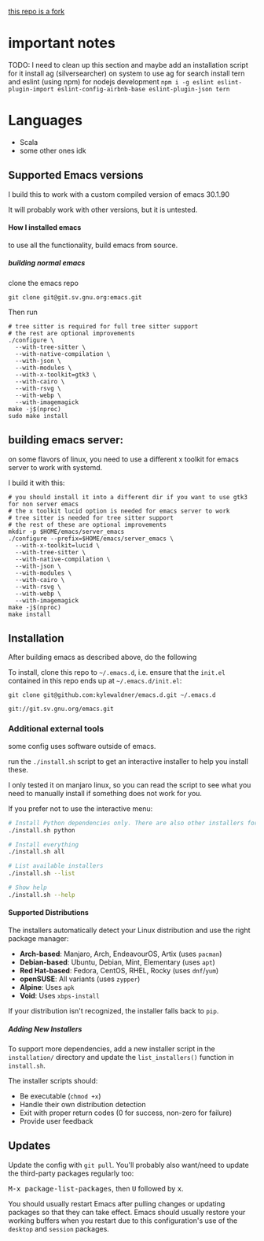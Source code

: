 [this repo is a fork](https://github.com/purcell/emacs.d)


# important notes

TODO: I need to clean up this section and maybe add an installation script for it
install ag (silversearcher) on system to use ag for search
install tern and eslint (using npm) for nodejs development
`npm i -g eslint eslint-plugin-import eslint-config-airbnb-base eslint-plugin-json tern`


# Languages

* Scala
* some other ones idk

## Supported Emacs versions

I build this to work with a custom compiled version of emacs 30.1.90

It will probably work with other versions, but it is untested.

#### How I installed emacs

to use all the functionality, build emacs from source.

##### building normal emacs

clone the emacs repo

```
git clone git@git.sv.gnu.org:emacs.git
```

Then run

```
# tree sitter is required for full tree sitter support
# the rest are optional improvements
./configure \
  --with-tree-sitter \
  --with-native-compilation \
  --with-json \
  --with-modules \
  --with-x-toolkit=gtk3 \
  --with-cairo \
  --with-rsvg \
  --with-webp \
  --with-imagemagick
make -j$(nproc)
sudo make install
```

## building emacs server:

on some flavors of linux, you need to use a different x toolkit for emacs server to work with systemd.

I build it with this:

```
# you should install it into a different dir if you want to use gtk3 for non server emacs
# the x toolkit lucid option is needed for emacs server to work
# tree sitter is needed for tree sitter support
# the rest of these are optional improvements
mkdir -p $HOME/emacs/server_emacs
./configure --prefix=$HOME/emacs/server_emacs \
  --with-x-toolkit=lucid \
  --with-tree-sitter \
  --with-native-compilation \
  --with-json \
  --with-modules \
  --with-cairo \
  --with-rsvg \
  --with-webp \
  --with-imagemagick
make -j$(nproc)
make install
```

## Installation

After building emacs as described above, do the following

To install, clone this repo to `~/.emacs.d`, i.e. ensure that the
`init.el` contained in this repo ends up at `~/.emacs.d/init.el`:

```
git clone git@github.com:kylewaldner/emacs.d.git ~/.emacs.d

git://git.sv.gnu.org/emacs.git
```

### Additional external tools

some config uses software outside of emacs.

run the `./install.sh` script to get an interactive installer to help you install these.

I only tested it on manjaro linux, so you can read the script to see what you need to manually install if something does not work for you.

If you prefer not to use the interactive menu:

```bash
# Install Python dependencies only. There are also other installers for other languages
./install.sh python

# Install everything
./install.sh all

# List available installers
./install.sh --list

# Show help
./install.sh --help
```


#### Supported Distributions

The installers automatically detect your Linux distribution and use the right package manager:

- **Arch-based**: Manjaro, Arch, EndeavourOS, Artix (uses `pacman`)
- **Debian-based**: Ubuntu, Debian, Mint, Elementary (uses `apt`)
- **Red Hat-based**: Fedora, CentOS, RHEL, Rocky (uses `dnf`/`yum`)
- **openSUSE**: All variants (uses `zypper`)
- **Alpine**: Uses `apk`
- **Void**: Uses `xbps-install`

If your distribution isn't recognized, the installer falls back to `pip`.


##### Adding New Installers

To support more dependencies, add a new installer script in the `installation/` directory and update the `list_installers()` function in `install.sh`.

The installer scripts should:
- Be executable (`chmod +x`)
- Handle their own distribution detection
- Exit with proper return codes (0 for success, non-zero for failure)
- Provide user feedback

## Updates

Update the config with `git pull`. You'll probably also want/need to update
the third-party packages regularly too:

<kbd>M-x package-list-packages</kbd>, then <kbd>U</kbd> followed by <kbd>x</kbd>.

You should usually restart Emacs after pulling changes or updating
packages so that they can take effect. Emacs should usually restore
your working buffers when you restart due to this configuration's use
of the `desktop` and `session` packages.
